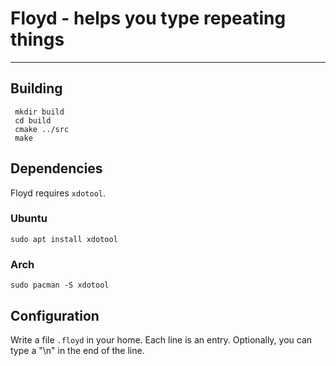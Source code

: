 # Floyd - helps you type repeating things
---

## Building
```shell
 mkdir build
 cd build
 cmake ../src
 make
 ```

## Dependencies
Floyd requires `xdotool`.

### Ubuntu
`sudo apt install xdotool`

### Arch
`sudo pacman -S xdotool`

## Configuration
Write a file `.floyd` in your home. Each line is an entry. Optionally, you can type a "\n"
in the end of the line.

